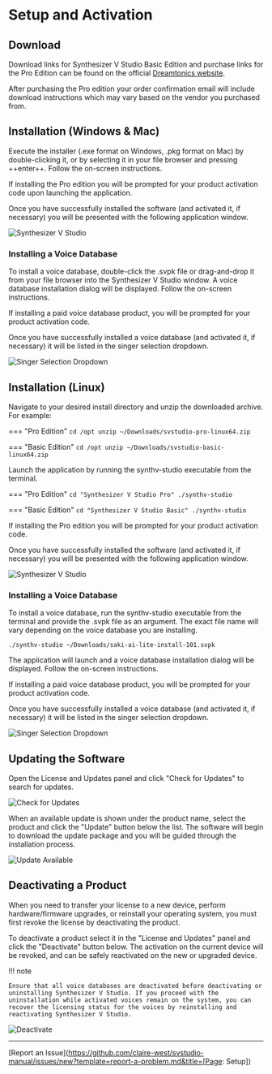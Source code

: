 # Setup and Activation

## Download

Download links for Synthesizer V Studio Basic Edition and purchase links for the Pro Edition can be found on the official [Dreamtonics website](https://dreamtonics.com/en/synthesizerv/).

After purchasing the Pro edition your order confirmation email will include download instructions which may vary based on the vendor you purchased from.

## Installation (Windows & Mac)

Execute the installer (.exe format on Windows, .pkg format on Mac) by double-clicking it, or by selecting it in your file browser and pressing ++enter++. Follow the on-screen instructions.

If installing the Pro edition you will be prompted for your product activation code upon launching the application.

Once you have successfully installed the software (and activated it, if necessary) you will be presented with the following application window.

![Synthesizer V Studio](img/synthv-studio.png)

### Installing a Voice Database

To install a voice database, double-click the .svpk file or drag-and-drop it from your file browser into the Synthesizer V Studio window. A voice database installation dialog will be displayed. Follow the on-screen instructions.

If installing a paid voice database product, you will be prompted for your product activation code.

Once you have successfully installed a voice database (and activated it, if necessary) it will be listed in the singer selection dropdown.

![Singer Selection Dropdown](img/quickstart/singer-dropdown-arrangement.png)

## Installation (Linux)

Navigate to your desired install directory and unzip the downloaded archive. For example:

=== "Pro Edition"
    ```
    cd /opt
    unzip ~/Downloads/svstudio-pro-linux64.zip
    ```

=== "Basic Edition"
    ```
    cd /opt
    unzip ~/Downloads/svstudio-basic-linux64.zip
    ```

Launch the application by running the synthv-studio executable from the terminal.

=== "Pro Edition"
    ```
    cd "Synthesizer V Studio Pro"
    ./synthv-studio
    ```

=== "Basic Edition"
    ```
    cd "Synthesizer V Studio Basic"
    ./synthv-studio
    ```

If installing the Pro edition you will be prompted for your product activation code.

Once you have successfully installed the software (and activated it, if necessary) you will be presented with the following application window.

![Synthesizer V Studio](img/synthv-studio.png)

### Installing a Voice Database

To install a voice database, run the synthv-studio executable from the terminal and provide the .svpk file as an argument. The exact file name will vary depending on the voice database you are installing.

`./synthv-studio ~/Downloads/saki-ai-lite-install-101.svpk`

The application will launch and a voice database installation dialog will be displayed. Follow the on-screen instructions.

If installing a paid voice database product, you will be prompted for your product activation code.

Once you have successfully installed a voice database (and activated it, if necessary) it will be listed in the singer selection dropdown.

![Singer Selection Dropdown](img/quickstart/singer-dropdown-arrangement.png)

## Updating the Software

Open the License and Updates panel and click "Check for Updates" to search for updates.

![Check for Updates](img/check-for-updates.png)

When an available update is shown under the product name, select the product and click the "Update" button below the list. The software will begin to download the update package and you will be guided through the installation process.

![Update Available](img/update.png)

## Deactivating a Product

When you need to transfer your license to a new device, perform hardware/firmware upgrades, or reinstall your operating system, you must first revoke the license by deactivating the product.

To deactivate a product select it in the "License and Updates" panel and click the "Deactivate" button below. The activation on the current device will be revoked, and can be safely reactivated on the new or upgraded device.

!!! note

    Ensure that all voice databases are deactivated before deactivating or uninstalling Synthesizer V Studio. If you proceed with the uninstallation while activated voices remain on the system, you can recover the licensing status for the voices by reinstalling and reactivating Synthesizer V Studio.

![Deactivate](img/deactivate.png)

---

[Report an Issue](https://github.com/claire-west/svstudio-manual/issues/new?template=report-a-problem.md&title=[Page: Setup])